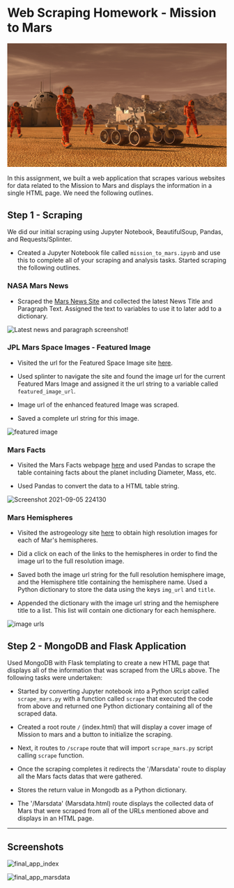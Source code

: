 # Web Scraping Homework - Mission to Mars

![mission_to_mars](Mission_to_Mars/screenshots/mission_to_mars.png)

In this assignment, we built a web application that scrapes various websites for data related to the Mission to Mars and displays the information in a single HTML page. We need the following outlines. 


## Step 1 - Scraping

We did our initial scraping using Jupyter Notebook, BeautifulSoup, Pandas, and Requests/Splinter.

* Created a Jupyter Notebook file called `mission_to_mars.ipynb` and use this to complete all of your scraping and analysis tasks. Started scraping the following outlines.

### NASA Mars News

* Scraped the [Mars News Site](https://redplanetscience.com/) and collected the latest News Title and Paragraph Text. Assigned the text to variables to use it to later add to a  dictionary. 

![Latest news and paragraph screenshot](https://user-images.githubusercontent.com/81407869/132165999-1a47a667-f387-48fa-9d2f-931e98189e4f.jpg)!


### JPL Mars Space Images - Featured Image

* Visited the url for the Featured Space Image site [here](https://spaceimages-mars.com).

* Used splinter to navigate the site and found the image url for the current Featured Mars Image and assigned it the url string to a variable called `featured_image_url`.

* Image url of the enhanced featured Image was scraped.

* Saved a complete url string for this image.


![featured image](https://user-images.githubusercontent.com/81407869/132166745-b90d46ca-c342-4562-94f9-252dc66dfad6.jpg)



### Mars Facts

* Visited the Mars Facts webpage [here](https://galaxyfacts-mars.com) and used Pandas to scrape the table containing facts about the planet including Diameter, Mass, etc.

* Used Pandas to convert the data to a HTML table string.

![Screenshot 2021-09-05 224130](https://user-images.githubusercontent.com/81407869/132166153-7dd1dfb1-daae-46de-9f4f-6e966b350fe4.jpg)


### Mars Hemispheres

* Visited the astrogeology site [here](https://marshemispheres.com/) to obtain high resolution images for each of Mar's hemispheres.

* Did a click on each of the links to the hemispheres in order to find the image url to the full resolution image.

* Saved both the image url string for the full resolution hemisphere image, and the Hemisphere title containing the hemisphere name. Used a Python dictionary to store the data using the keys `img_url` and `title`.

* Appended the dictionary with the image url string and the hemisphere title to a list. This list will contain one dictionary for each hemisphere.


![image urls ](https://user-images.githubusercontent.com/81407869/132166814-f078516c-16fc-495f-b6f6-a543611825bf.jpg)


## Step 2 - MongoDB and Flask Application

Used MongoDB with Flask templating to create a new HTML page that displays all of the information that was scraped from the URLs above. The following tasks were undertaken: 

* Started by converting Jupyter notebook into a Python script called `scrape_mars.py` with a function called `scrape` that executed the code from above and returned one Python dictionary containing all of the scraped data.

* Created a root route `/` (index.html) that will display a cover image of Mission to mars and a button to initialize the scraping. 

* Next, it routes to `/scrape` route that will import `scrape_mars.py` script  calling `scrape` function.

* Once the scraping completes it redirects the '/Marsdata' route to display all the Mars facts datas that were gathered. 

* Stores the return value in Mongodb as a Python dictionary.

* The '/Marsdata' (Marsdata.html) route displays the collected data of Mars that were scraped from all of the URLs mentioned above and displays in an HTML page.

______________________________________________________________________________________________________________________________________________________________________________
## Screenshots 

![final_app_index](https://user-images.githubusercontent.com/81407869/132166397-9cb804e2-9e17-409b-9c7a-7a440587643e.png)


![final_app_marsdata](https://user-images.githubusercontent.com/81407869/132166410-7c8f1daa-a777-4a0b-9f67-4c36037ee4bd.png)




